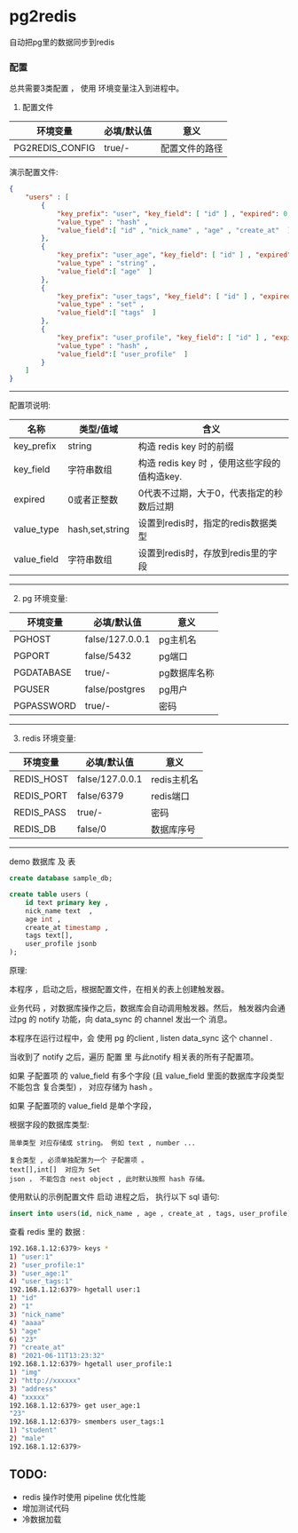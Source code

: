 # pg2redis

自动把pg里的数据同步到redis

### 配置
总共需要3类配置 ， 使用 环境变量注入到进程中。

1. 配置文件

|环境变量|必填/默认值|意义|
|---|---|---|
|PG2REDIS_CONFIG|true/-|配置文件的路径|

演示配置文件:

```json
{
    "users" : [
        {
            "key_prefix": "user", "key_field": [ "id" ] , "expired": 0,
            "value_type" : "hash" ,
            "value_field":[ "id" , "nick_name" , "age" , "create_at"  ]
        },
        {
            "key_prefix": "user_age", "key_field": [ "id" ] , "expired": 0,
            "value_type" : "string" ,
            "value_field":[ "age"  ]
        },
        {
            "key_prefix": "user_tags", "key_field": [ "id" ] , "expired": 0,
            "value_type" : "set" ,
            "value_field":[ "tags"  ]
        },
        {
            "key_prefix": "user_profile", "key_field": [ "id" ] , "expired": 0,
            "value_type" : "hash" ,
            "value_field":[ "user_profile"  ]
        }
    ]
}
```
--------------------------------------

配置项说明:

|名称|类型/值域|含义|
|---|---|---|
|key_prefix|string|构造 redis key 时的前缀|
|key_field|字符串数组|构造 redis key 时 ，使用这些字段的值构造key.|
|expired|0或者正整数|0代表不过期，大于0，代表指定的秒数后过期|
|value_type|hash,set,string|设置到redis时，指定的redis数据类型|
|value_field|字符串数组|设置到redis时，存放到redis里的字段|


--------------------------------------

2. pg 环境变量:

|环境变量|必填/默认值|意义|
|---|---|---|
|PGHOST|false/127.0.0.1|pg主机名|
|PGPORT|false/5432|pg端口|
|PGDATABASE|true/-|pg数据库名称|
|PGUSER|false/postgres|pg用户|
|PGPASSWORD|true/-|密码|

--------------------------------------
3. redis 环境变量:

|环境变量|必填/默认值|意义|
|---|---|---|
|REDIS_HOST|false/127.0.0.1|redis主机名|
|REDIS_PORT|false/6379|redis端口|
|REDIS_PASS|true/-|密码|
|REDIS_DB|false/0|数据库序号|
--------------------------------------

demo 数据库 及 表
```sql
create database sample_db;

create table users (
    id text primary key ,
    nick_name text  ,
    age int ,
    create_at timestamp ,
    tags text[],
    user_profile jsonb
);
```

原理:

本程序 ，启动之后，根据配置文件，在相关的表上创建触发器。

业务代码 ，对数据库操作之后，数据库会自动调用触发器。然后， 触发器内会通过pg 的 notify 功能，向 data_sync 的 channel 发出一个 消息。

本程序在运行过程中，会 使用 pg 的client , listen data_sync 这个 channel .

当收到了 notify 之后，遍历 配置 里 与此notify 相关表的所有子配置项。

如果 子配置项 的 value_field 有多个字段 (且 value_field 里面的数据库字段类型 不能包含 复合类型) ， 对应存储为 hash 。


如果 子配置项的 value_field 是单个字段，

根据字段的数据库类型:

    简单类型 对应存储成 string。 例如 text , number ...

    复合类型 , 必须单独配置为一个 子配置项 。
    text[],int[]  对应为 Set
    json ， 不能包含 nest object , 此时默认按照 hash 存储。

使用默认的示例配置文件  启动 进程之后， 执行以下 sql 语句:

```sql
insert into users(id, nick_name , age , create_at , tags, user_profile) values ('1','aaaa' , 23 , '2021-06-11 13:23:32' , '{"male", "student"}' , '{"address": "xxxxx" , "img": "http://xxxxxx" }' ) on conflict(id) do update set nick_name = excluded.nick_name , age = excluded.age , tags = excluded.tags , user_profile = excluded.user_profile;
```

查看 redis 里的 数据 :

```bash
192.168.1.12:6379> keys *
1) "user:1"
2) "user_profile:1"
3) "user_age:1"
4) "user_tags:1"
192.168.1.12:6379> hgetall user:1
1) "id"
2) "1"
3) "nick_name"
4) "aaaa"
5) "age"
6) "23"
7) "create_at"
8) "2021-06-11T13:23:32"
192.168.1.12:6379> hgetall user_profile:1
1) "img"
2) "http://xxxxxx"
3) "address"
4) "xxxxx"
192.168.1.12:6379> get user_age:1
"23"
192.168.1.12:6379> smembers user_tags:1
1) "student"
2) "male"
192.168.1.12:6379>
```


## TODO:
* redis 操作时使用 pipeline 优化性能
* 增加测试代码
* 冷数据加载
